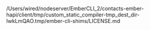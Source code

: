 /Users/wired/nodeserver/EmberCLI_2/contacts-ember-hapi/client/tmp/custom_static_compiler-tmp_dest_dir-IwkLmQAO.tmp/ember-cli-shims/LICENSE.md